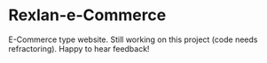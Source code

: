 # Rexlan-e-Commerce

E-Commerce type website. Still working on this project (code needs refractoring).
Happy to hear feedback!
